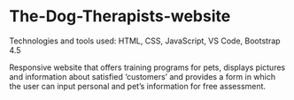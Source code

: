 # The-Dog-Therapists-website
Technologies and tools used: HTML, CSS, JavaScript, VS Code, Bootstrap 4.5

Responsive website that offers training programs for pets, displays pictures and information about
satisfied ‘customers’ and provides a form in which the user can input personal and pet’s information for
free assessment.

